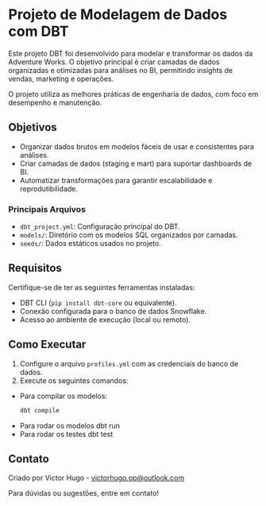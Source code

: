 # Projeto de Modelagem de Dados com DBT

Este projeto DBT foi desenvolvido para modelar e transformar os dados da Adventure Works. O objetivo principal é criar camadas de dados organizadas e otimizadas para análises no BI, permitindo insights de vendas, marketing e operações.

O projeto utiliza as melhores práticas de engenharia de dados, com foco em desempenho e manutenção.

## Objetivos
- Organizar dados brutos em modelos fáceis de usar e consistentes para análises.
- Criar camadas de dados (staging e mart) para suportar dashboards de BI.
- Automatizar transformações para garantir escalabilidade e reprodutibilidade.

### Principais Arquivos
- `dbt_project.yml`: Configuração principal do DBT.
- `models/`: Diretório com os modelos SQL organizados por camadas.
- `seeds/`: Dados estáticos usados no projeto.

## Requisitos
Certifique-se de ter as seguintes ferramentas instaladas:
- DBT CLI (`pip install dbt-core` ou equivalente).
- Conexão configurada para o banco de dados Snowflake.
- Acesso ao ambiente de execução (local ou remoto).

## Como Executar

1. Configure o arquivo `profiles.yml` com as credenciais do banco de dados.
2. Execute os seguintes comandos:

- Para compilar os modelos:
  ```bash
  dbt compile
- Para rodar os modelos
  dbt run
- Para rodar os testes
  dbt test

## Contato
Criado por Victor Hugo - victorhugo.op@outlook.com

Para dúvidas ou sugestões, entre em contato!
